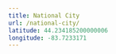 ```yaml
---
title: National City
url: /national-city/
latitude: 44.234185200000006
longitude: -83.7233171
---
```

